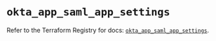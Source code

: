 # `okta_app_saml_app_settings`

Refer to the Terraform Registry for docs: [`okta_app_saml_app_settings`](https://registry.terraform.io/providers/okta/okta/4.14.1/docs/resources/app_saml_app_settings).
